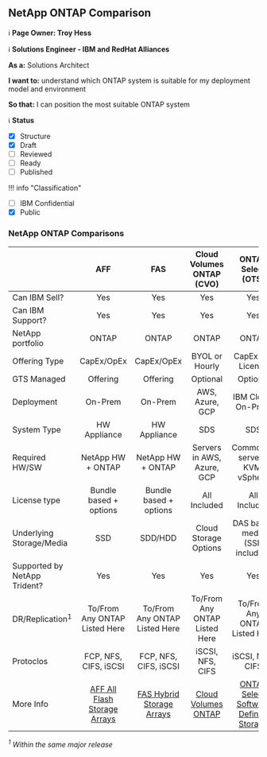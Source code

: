 ## NetApp ONTAP Comparison

:information_source: **Page Owner: Troy Hess**

:information_source: **Solutions Engineer - IBM and RedHat Alliances**

**As a:** Solutions Architect

**I want to:** understand which ONTAP system is suitable for my deployment model and environment

**So that:** I can position the most suitable ONTAP system

:information_source: **Status**

- [X] Structure
- [X] Draft
- [ ] Reviewed
- [ ] Ready
- [ ] Published

!!! info "Classification"

- [ ] IBM Confidential
- [X] Public

### NetApp ONTAP Comparisons

|  | AFF | FAS | Cloud Volumes ONTAP (CVO) | ONTAP Select (OTS) |
| --- | :---: | :---: | :---: | :---: | 
| Can IBM Sell? | Yes | Yes | Yes | Yes |
| Can IBM Support? | Yes | Yes | Yes | Yes |
| NetApp portfolio | ONTAP | ONTAP | ONTAP | ONTAP |
| Offering Type | CapEx/OpEx | CapEx/OpEx | BYOL or Hourly | CapEx SW License |
| GTS Managed | Offering | Offering | Optional | Optional |
| Deployment | On-Prem | On-Prem | AWS, Azure, GCP | IBM Cloud, On-Prem |
| System Type | HW Appliance | HW Appliance | SDS | SDS |
| Required HW/SW | NetApp HW + ONTAP  | NetApp HW + ONTAP  | Servers in AWS, Azure, GCP | Commodity  servers, KVM, vSphere |
| License type | Bundle based + options | Bundle based + options | All Included | All Included |
| Underlying Storage/Media | SSD | SDD/HDD | Cloud Storage Options | DAS based media (SSD included) |
| Supported by NetApp Trident? | Yes | Yes | Yes | Yes |
| DR/Replication<sup>1</sup> | To/From Any ONTAP Listed Here | To/From Any ONTAP Listed Here | To/From Any ONTAP Listed Here | To/From Any ONTAP Listed Here |
| Protoclos | FCP, NFS, CIFS, iSCSI | FCP, NFS, CIFS, iSCSI | iSCSI, NFS, CIFS | iSCSI, NFS, CIFS |
| More Info | [AFF All Flash Storage Arrays](https://www.netapp.com/data-storage/aff-a-series/) | [FAS Hybrid Storage Arrays](https://www.netapp.com/data-storage/fas/) | [Cloud Volumes ONTAP](https://www.netapp.com/cloud-services/cloud-volumes-ontap/) | [ONTAP Select Software Defined Storage ](https://www.netapp.com/data-management/software-defined-storage-ontap-select/) |

*<sup>1</sup> Within the same major release*
